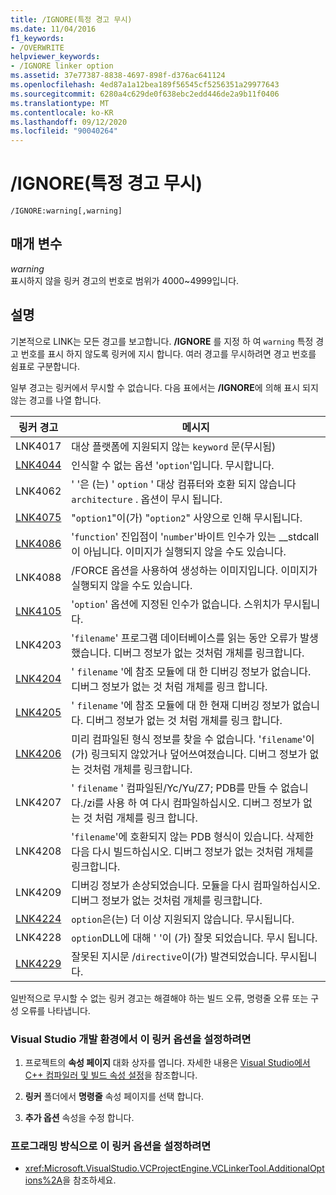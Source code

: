 ```yaml
---
title: /IGNORE(특정 경고 무시)
ms.date: 11/04/2016
f1_keywords:
- /OVERWRITE
helpviewer_keywords:
- /IGNORE linker option
ms.assetid: 37e77387-8838-4697-898f-d376ac641124
ms.openlocfilehash: 4ed87a1a12bea189f56545cf5256351a29977643
ms.sourcegitcommit: 6280a4c629de0f638ebc2edd446de2a9b11f0406
ms.translationtype: MT
ms.contentlocale: ko-KR
ms.lasthandoff: 09/12/2020
ms.locfileid: "90040264"
---
```

# <a name="ignore-ignore-specific-warnings"></a>/IGNORE(특정 경고 무시)

```
/IGNORE:warning[,warning]
```

## <a name="parameters"></a>매개 변수

*warning*<br/>
표시하지 않을 링커 경고의 번호로 범위가 4000~4999입니다.

## <a name="remarks"></a>설명

기본적으로 LINK는 모든 경고를 보고합니다. **/IGNORE** 를 지정 하 여 `warning` 특정 경고 번호를 표시 하지 않도록 링커에 지시 합니다. 여러 경고를 무시하려면 경고 번호를 쉼표로 구분합니다.

일부 경고는 링커에서 무시할 수 없습니다. 다음 표에서는 **/IGNORE**에 의해 표시 되지 않는 경고를 나열 합니다.

| 링커 경고 | 메시지 |
|--------------------|-|
|LNK4017|대상 플랫폼에 지원되지 않는 `keyword` 문(무시됨)|
|[LNK4044](../../error-messages/tool-errors/linker-tools-warning-lnk4044.md)|인식할 수 없는 옵션 '`option`'입니다. 무시합니다.|
|LNK4062|' '은 (는) ' `option` ' 대상 컴퓨터와 호환 되지 않습니다 `architecture` . 옵션이 무시 됩니다.|
|[LNK4075](../../error-messages/tool-errors/linker-tools-warning-lnk4075.md)|"`option1`"이(가) "`option2`" 사양으로 인해 무시됩니다.|
|[LNK4086](../../error-messages/tool-errors/linker-tools-warning-lnk4086.md)|'`function`' 진입점이 '`number`'바이트 인수가 있는 __stdcall이 아닙니다. 이미지가 실행되지 않을 수도 있습니다.|
|LNK4088|/FORCE 옵션을 사용하여 생성하는 이미지입니다. 이미지가 실행되지 않을 수도 있습니다.|
|[LNK4105](../../error-messages/tool-errors/linker-tools-warning-lnk4105.md)|'`option`' 옵션에 지정된 인수가 없습니다. 스위치가 무시됩니다.|
|LNK4203|'`filename`' 프로그램 데이터베이스를 읽는 동안 오류가 발생했습니다. 디버그 정보가 없는 것처럼 개체를 링크합니다.|
|[LNK4204](../../error-messages/tool-errors/linker-tools-warning-lnk4204.md)|' `filename` '에 참조 모듈에 대 한 디버깅 정보가 없습니다. 디버그 정보가 없는 것 처럼 개체를 링크 합니다.|
|[LNK4205](../../error-messages/tool-errors/linker-tools-warning-lnk4205.md)|' `filename` '에 참조 모듈에 대 한 현재 디버깅 정보가 없습니다. 디버그 정보가 없는 것 처럼 개체를 링크 합니다.|
|[LNK4206](../../error-messages/tool-errors/linker-tools-warning-lnk4206.md)|미리 컴파일된 형식 정보를 찾을 수 없습니다. '`filename`'이(가) 링크되지 않았거나 덮어쓰여졌습니다. 디버그 정보가 없는 것처럼 개체를 링크합니다.|
|LNK4207|' `filename` ' 컴파일된/Yc/Yu/Z7; PDB를 만들 수 없습니다./zi를 사용 하 여 다시 컴파일하십시오. 디버그 정보가 없는 것 처럼 개체를 링크 합니다.|
|LNK4208|'`filename`'에 호환되지 않는 PDB 형식이 있습니다. 삭제한 다음 다시 빌드하십시오. 디버그 정보가 없는 것처럼 개체를 링크합니다.|
|LNK4209|디버깅 정보가 손상되었습니다. 모듈을 다시 컴파일하십시오. 디버그 정보가 없는 것처럼 개체를 링크합니다.|
|[LNK4224](../../error-messages/tool-errors/linker-tools-warning-lnk4224.md)|`option`은(는) 더 이상 지원되지 않습니다. 무시됩니다.|
|LNK4228|`option`DLL에 대해 ' '이 (가) 잘못 되었습니다. 무시 됩니다.|
|[LNK4229](../../error-messages/tool-errors/linker-tools-warning-lnk4229.md)|잘못된 지시문 /`directive`이(가) 발견되었습니다. 무시됩니다.|

일반적으로 무시할 수 없는 링커 경고는 해결해야 하는 빌드 오류, 명령줄 오류 또는 구성 오류를 나타냅니다.

### <a name="to-set-this-linker-option-in-the-visual-studio-development-environment"></a>Visual Studio 개발 환경에서 이 링커 옵션을 설정하려면

1. 프로젝트의 **속성 페이지** 대화 상자를 엽니다. 자세한 내용은 [Visual Studio에서 C++ 컴파일러 및 빌드 속성 설정](../working-with-project-properties.md)을 참조합니다.

1. **링커** 폴더에서 **명령줄** 속성 페이지를 선택 합니다.

1. **추가 옵션** 속성을 수정 합니다.

### <a name="to-set-this-linker-option-programmatically"></a>프로그래밍 방식으로 이 링커 옵션을 설정하려면

- <xref:Microsoft.VisualStudio.VCProjectEngine.VCLinkerTool.AdditionalOptions%2A>을 참조하세요.
